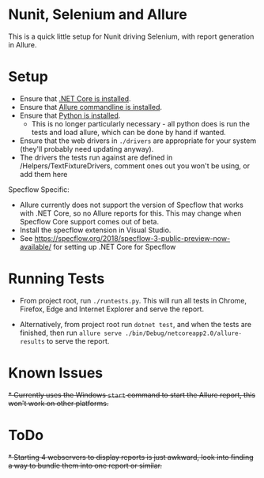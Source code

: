 # Nunit, Selenium and Allure

This is a quick little setup for Nunit driving Selenium, with report generation in Allure.



# Setup

* Ensure that [.NET Core is installed](https://dotnet.microsoft.com/download).
* Ensure that [Allure commandline is installed](https://docs.qameta.io/allure/#_installing_a_commandline).
* Ensure that [Python is installed](https://www.python.org/downloads/).
	* This is no longer particularly necessary - all python does is run the tests and load allure, which can be done by hand if wanted.
* Ensure that the web drivers in `./drivers` are appropriate for your system (they'll probably need updating anyway).
* The drivers the tests run against are defined in /Helpers/TextFixtureDrivers, comment ones out you won't be using, or add them here

Specflow Specific:

* Allure currently does not support the version of Specflow that works with .NET Core, so no Allure reports for this. This may change when Specflow Core support comes out of beta.
* Install the specflow extension in Visual Studio.
* See https://specflow.org/2018/specflow-3-public-preview-now-available/ for setting up .NET Core for Specflow



# Running Tests

* From project root, run `./runtests.py`. This will run all tests in Chrome, Firefox, Edge and Internet Explorer and serve the report.

* Alternatively, from project root run `dotnet test`, and when the tests are finished, then run `allure serve ./bin/Debug/netcoreapp2.0/allure-results` to serve the report.



# Known Issues

~~* Currently uses the Windows `start` command to start the Allure report, this won't work on other platforms.~~



# ToDo

~~* Starting 4 webservers to display reports is just awkward, look into finding a way to bundle them into one report or similar.~~
